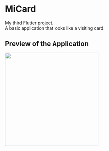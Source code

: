 # MiCard

My third Flutter project.
<br>A basic application that looks like a visiting card.

## Preview of the Application

<img src="https://github.com/Kshitiz-b/MiCard/assets/95609931/9eb985a4-2c2d-427a-92ab-8fdca9d81494" width="300" >
